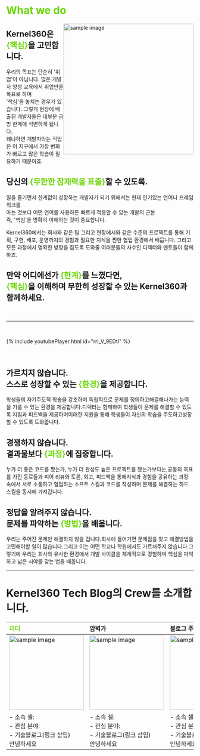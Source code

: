 # <span style="color:#6BD600">What we do</span>

<div style = "float: right;">
    <img src="https://cgk95.github.io/assets/images/about/4.png" width="350px" alt="sample image">
</div>

## **Kernel360은 <span style="color:#6BD600">{핵심}</span>을 고민합니다.**

우리의 목표는 단순히 '취업'이 아닙니다. 많은 개발자 양성 교육에서 취업만을 목표로 하며 <br>'핵심'을 놓치는 경우가 있습니다. 그렇게 현장에 배출된 개발자들은 대부분 금방 한계에 직면하게 됩니다. <br> 왜냐하면 개발자라는 직업은 이 지구에서 가장 변화가 빠르고 많은 학습이 필요하기 때문이죠.

## **당신의 <span style="color:#6BD600">{무한한 잠재력을 표출}</span>할 수 있도록.**

일을 즐기면서 한계없이 성장하는 개발자가 되기 위해서는 현재 인기있는 언어나 프레임워크를 <br> 아는 것보다 어떤 언어를 사용하든 빠르게 적응할 수 있는 개발의 근본 <br> 즉, '핵심'을 명확히 이해하는 것이 중요합니다.

Kernel360에서는 회사와 같은 팀 그리고 현장에서와 같은 수준의 프로젝트를 통해 기획, 구현, 배포, 운영까지의 경험과 필요한 지식을 찐한 협업 환경에서 배웁니다. 그리고 모든 과정에서 명확한 방향을 잡도록
도와줄 여러분들의 사수인 디렉터와 멘토들이 함께하죠.

## **만약 어디에선가 <span style="color:#6BD600">{한계}</span>를 느꼈다면, <br><span style="color:#6BD600">{핵심}</span>을 이해하며 무한히 성장할 수 있는 Kernel360과 함께하세요.**

<br>

---

<br>

{% include youtubePlayer.html id="rrl_V_9EDtI" %}

<br>

## **가르치지 않습니다. <br>스스로 성장할 수 있는 <span style="color:#6BD600">{환경}</span>을 제공합니다.**

학생들의 자기주도적 학습을 강조하며 독립적으로 문제를 정의하고해결해나가는 능력을 기를 수 있는 환경을 제공합니다.디렉터는 함께하여 학생들이 문제를 해결할 수 있도록 지침과 피드백을 제공하며이러한 지원을 통해 학생들이
자신의 학습을 주도하고성장할 수 있도록 도와줍니다.

## **경쟁하지 않습니다. <br>결과물보다 <span style="color:#6BD600">{과정}</span>에 집중합니다.**

누가 더 좋은 코드를 짰는가, 누가 더 완성도 높은 프로젝트를 했는가보다는,공동의 목표를 가진 동료들과 피어 리뷰와 토론, 회고, 피드백을 통해지식과 경험을 공유하는 과정 속에서 서로 소통하고 협업하는 소프트
스킬과 코드를 작성하며 문제를 해결하는 하드 스킬을 동시에 가져갑니다.

## **정답을 알려주지 않습니다. <br>문제를 파악하는 <span style="color:#6BD600">{방법}</span>을 배웁니다.**

우리는 주어진 문제만 해결하지 않을 겁니다.회사에 들어가면 문제점을 찾고 해결방법을 고민해야할 일이 많습니다.그리고 이는 어떤 학교나 학원에서도 가르쳐주지 않습니다.그렇기에 우리는 회사와 유사한 환경에서 개발
사이클을 체계적으로 경험하며 핵심을 파악하고 넓은 시야를 갖는 법을 배웁니다.
<br>

---

# **Kernel360 Tech Blog의 Crew를 소개합니다.**

| <span style="color:#6BD600">**리더**</span>                                                    | 암벽가                                                                                         | 블로그 주인                                                                                    | 10월의 Kernel인                                                                                | Kernel Ace                                                                                     |
| :--------------------------------------------------------------------------------------------- | :--------------------------------------------------------------------------------------------- | :--------------------------------------------------------------------------------------------- | :--------------------------------------------------------------------------------------------- | :--------------------------------------------------------------------------------------------- |
| <img src="https://cgk95.github.io/assets/images/about/1.png" width="200px" alt="sample image"> | <img src="https://cgk95.github.io/assets/images/about/2.png" width="200px" alt="sample image"> | <img src="https://cgk95.github.io/assets/images/about/3.png" width="200px" alt="sample image"> | <img src="https://cgk95.github.io/assets/images/about/5.png" width="200px" alt="sample image"> | <img src="https://cgk95.github.io/assets/images/about/6.png" width="200px" alt="sample image"> |
| - 소속 셀: <br> - 관심 분야: <br> - 기술블로그(링크 삽입) <br> 안녕하세요                      | - 소속 셀: <br> - 관심 분야: <br> - 기술블로그(링크 삽입) <br> 안녕하세요                      | - 소속 셀: <br> - 관심 분야: <br> - 기술블로그(링크 삽입) <br>안녕하세요                       | - 소속 셀: <br> - 관심 분야: <br> - 기술블로그(링크 삽입) <br>안녕하세요                       | - 소속 셀: <br> - 관심 분야: <br> - 기술블로그(링크 삽입) <br>안녕하세요                       |
